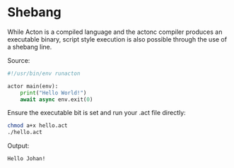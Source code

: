 # Shebang

While Acton is a compiled language and the actonc compiler produces an executable binary, script style execution is also possible through the use of a shebang line.

Source:
```python
#!/usr/bin/env runacton

actor main(env):
    print("Hello World!")
    await async env.exit(0)
```

Ensure the executable bit is set and run your .act file directly:
```sh
chmod a+x hello.act
./hello.act
```

Output:
```sh
Hello Johan!
```

